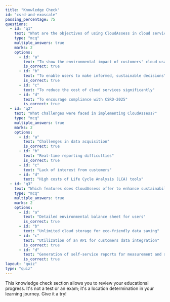 ```yaml
---
title: "Knowledge Check"
id: "csrd-and-exoscale"
passing_percentage: 75
questions:
  - id: "q1"
    text: "What are the objectives of using CloudAssess in cloud services?"
    type: "mcq"
    multiple_answers: true
    marks: 2
    options:
      - id: "a"
        text: "To show the environmental impact of customers' cloud usage transparently"
        is_correct: true
      - id: "b"
        text: "To enable users to make informed, sustainable decisions"
        is_correct: true
      - id: "c"
        text: "To reduce the cost of cloud services significantly"
      - id: "d"
        text: "To encourage compliance with CSRD-2025"
        is_correct: true
  - id: "q2"
    text: "What challenges were faced in implementing CloudAssess?"
    type: "mcq"
    multiple_answers: true
    marks: 2
    options:
      - id: "a"
        text: "Challenges in data acquisition"
        is_correct: true
      - id: "b"
        text: "Real-time reporting difficulties"
        is_correct: true
      - id: "c"
        text: "Lack of interest from customers"
      - id: "d"
        text: "High costs of Life Cycle Analysis (LCA) tools"
  - id: "q3"
    text: "Which features does CloudAssess offer to enhance sustainability in cloud computing?"
    type: "mcq"
    multiple_answers: true
    marks: 2
    options:
      - id: "a"
        text: "Detailed environmental balance sheet for users"
        is_correct: true
      - id: "b"
        text: "Unlimited cloud storage for eco-friendly data saving"
      - id: "c"
        text: "Utilization of an API for customers data integration"
        is_correct: true
      - id: "d"
        text: "Generation of self-service reports for measurement and sustainability"
        is_correct: true
layout: "quiz"
type: "quiz"
---
```

This knowledge check section allows you to review your educational progress. It's not a test or an exam; it's a location determination in your learning journey. Give it a try!
